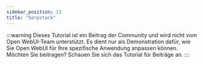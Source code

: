 ```yaml
---
sidebar_position: 13
title: "Serpstack"
---
```


:::warning
Dieses Tutorial ist ein Beitrag der Community und wird nicht vom Open WebUI-Team unterstützt. Es dient nur als Demonstration dafür, wie Sie Open WebUI für Ihre spezifische Anwendung anpassen können. Möchten Sie beitragen? Schauen Sie sich das Tutorial für Beiträge an.
:::
